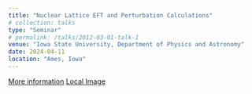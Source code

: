 ```yaml
---
title: "Nuclear Lattice EFT and Perturbation Calculations"
# collection: talks
type: "Seminar"
# permalink: /talks/2012-03-01-talk-1
venue: "Iowa State University, Department of Physics and Astronomy"
date: 2024-04-11
location: "Ames, Iowa"
---
```

<!-- This is a description of your talk, which is a markdown files that can be all markdown-ified like any other post. Yay markdown! -->
[More information](https://www.physastro.iastate.edu/event/2024/nuclear-theory-seminar-dr-yuanzhuo-ma-michigan-state-university)
[Local Image](images/Iowa_Seminar.jpg)
